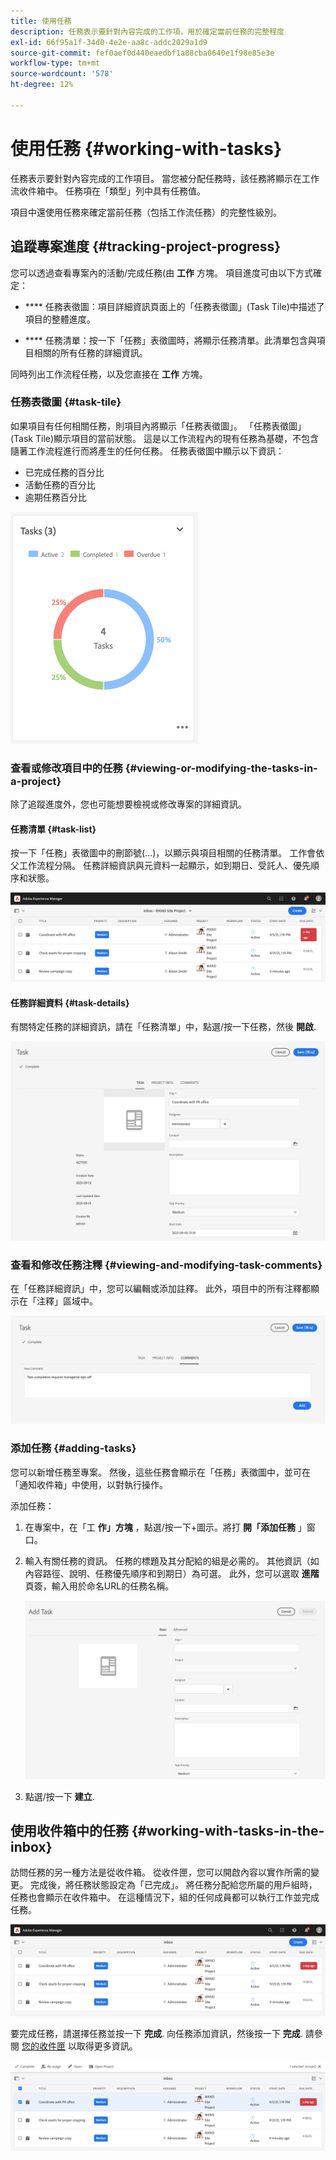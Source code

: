 ```yaml
---
title: 使用任務
description: 任務表示要針對內容完成的工作項，用於確定當前任務的完整程度
exl-id: 66f95a1f-34d0-4e2e-aa8c-addc2029a1d9
source-git-commit: fef0aef0d440eaedbf1a88cba0640e1f98e85e3e
workflow-type: tm+mt
source-wordcount: '578'
ht-degree: 12%

---
```


# 使用任務 {#working-with-tasks}

任務表示要針對內容完成的工作項目。 當您被分配任務時，該任務將顯示在工作流收件箱中。 任務項在「類型」列中具有任務值。

項目中還使用任務來確定當前任務（包括工作流任務）的完整性級別。

## 追蹤專案進度 {#tracking-project-progress}

您可以透過查看專案內的活動/完成任務(由 **工作** 方塊。 項目進度可由以下方式確定：

* **** 任務表徵圖：項目詳細資訊頁面上的「任務表徵圖」(Task Tile)中描述了項目的整體進度。

* **** 任務清單：按一下「任務」表徵圖時，將顯示任務清單。此清單包含與項目相關的所有任務的詳細資訊。

同時列出工作流程任務，以及您直接在 **工作** 方塊。

### 任務表徵圖 {#task-tile}

如果項目有任何相關任務，則項目內將顯示「任務表徵圖」。 「任務表徵圖」(Task Tile)顯示項目的當前狀態。 這是以工作流程內的現有任務為基礎，不包含隨著工作流程進行而將產生的任何任務。 任務表徵圖中顯示以下資訊：

* 已完成任務的百分比
* 活動任務的百分比
* 逾期任務百分比

![任務表徵圖](/help/sites-cloud/authoring/assets/projects-tasks-breakdown.png)

### 查看或修改項目中的任務 {#viewing-or-modifying-the-tasks-in-a-project}

除了追蹤進度外，您也可能想要檢視或修改專案的詳細資訊。

#### 任務清單 {#task-list}

按一下「任務」表徵圖中的刪節號(...)，以顯示與項目相關的任務清單。 工作會依父工作流程分隔。 任務詳細資訊與元資料一起顯示，如到期日、受託人、優先順序和狀態。

![任務清單](/help/sites-cloud/authoring/assets/projects-task-list.png)

#### 任務詳細資料 {#task-details}

有關特定任務的詳細資訊，請在「任務清單」中，點選/按一下任務，然後 **開啟**.

![任務詳細資訊](/help/sites-cloud/authoring/assets/projects-task-details.png)

### 查看和修改任務注釋 {#viewing-and-modifying-task-comments}

在「任務詳細資訊」中，您可以編輯或添加註釋。 此外，項目中的所有注釋都顯示在「注釋」區域中。

![對任務的注釋](/help/sites-cloud/authoring/assets/projects-tasks-comments.png)

### 添加任務 {#adding-tasks}

您可以新增任務至專案。 然後，這些任務會顯示在「任務」表徵圖中，並可在「通知收件箱」中使用，以對執行操作。

添加任務：

1. 在專案中，在「工 **作」方塊** ，點選/按一下+圖示。將打 **開「添加任務** 」窗口。
1. 輸入有關任務的資訊。 任務的標題及其分配給的組是必需的。 其他資訊（如內容路徑、說明、任務優先順序和到期日）為可選。 此外，您可以選取 **進階** 頁簽，輸入用於命名URL的任務名稱。

   ![添加任務](/help/sites-cloud/authoring/assets/projects-add-task.png)

1. 點選/按一下 **建立**.

## 使用收件箱中的任務 {#working-with-tasks-in-the-inbox}

訪問任務的另一種方法是從收件箱。 從收件匣，您可以開啟內容以實作所需的變更。 完成後，將任務狀態設定為「已完成」。 將任務分配給您所屬的用戶組時，任務也會顯示在收件箱中。 在這種情況下，組的任何成員都可以執行工作並完成任務。

![收件箱中的任務](/help/sites-cloud/authoring/assets/projects-task-inbox.png)

要完成任務，請選擇任務並按一下 **完成**. 向任務添加資訊，然後按一下 **完成**. 請參閱 [您的收件匣](/help/sites-cloud/authoring/getting-started/inbox.md) 以取得更多資訊。

![任務通知](/help/sites-cloud/authoring/assets/projects-task-notifications.png)
